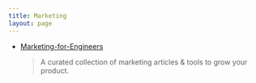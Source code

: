 ```yaml
---
title: Marketing
layout: page
---
```


- [Marketing-for-Engineers](https://github.com/LisaDziuba/Marketing-for-Engineers)
  > A curated collection of marketing articles & tools to grow your product.

